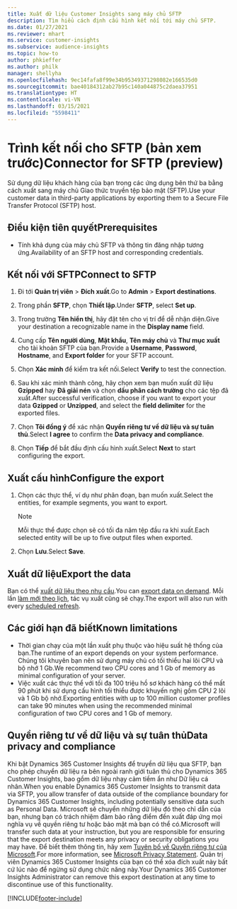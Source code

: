 ```yaml
---
title: Xuất dữ liệu Customer Insights sang máy chủ SFTP
description: Tìm hiểu cách định cấu hình kết nối tới máy chủ SFTP.
ms.date: 01/27/2021
ms.reviewer: mhart
ms.service: customer-insights
ms.subservice: audience-insights
ms.topic: how-to
author: phkieffer
ms.author: philk
manager: shellyha
ms.openlocfilehash: 9ec14fafa8f99e34b95349371298082e166535d0
ms.sourcegitcommit: bae40184312ab27b95c140a044875c2daea37951
ms.translationtype: HT
ms.contentlocale: vi-VN
ms.lasthandoff: 03/15/2021
ms.locfileid: "5598411"
---
```

# <a name="connector-for-sftp-preview"></a><span data-ttu-id="0ceeb-103">Trình kết nối cho SFTP (bản xem trước)</span><span class="sxs-lookup"><span data-stu-id="0ceeb-103">Connector for SFTP (preview)</span></span>

<span data-ttu-id="0ceeb-104">Sử dụng dữ liệu khách hàng của bạn trong các ứng dụng bên thứ ba bằng cách xuất sang máy chủ Giao thức truyền tệp bảo mật (SFTP).</span><span class="sxs-lookup"><span data-stu-id="0ceeb-104">Use your customer data in third-party applications by exporting them to a Secure File Transfer Protocol (SFTP) host.</span></span>

## <a name="prerequisites"></a><span data-ttu-id="0ceeb-105">Điều kiện tiên quyết</span><span class="sxs-lookup"><span data-stu-id="0ceeb-105">Prerequisites</span></span>

- <span data-ttu-id="0ceeb-106">Tính khả dụng của máy chủ SFTP và thông tin đăng nhập tương ứng.</span><span class="sxs-lookup"><span data-stu-id="0ceeb-106">Availability of an SFTP host and corresponding credentials.</span></span>

## <a name="connect-to-sftp"></a><span data-ttu-id="0ceeb-107">Kết nối với SFTP</span><span class="sxs-lookup"><span data-stu-id="0ceeb-107">Connect to SFTP</span></span>

1. <span data-ttu-id="0ceeb-108">Đi tới **Quản trị viên** > **Đích xuất**.</span><span class="sxs-lookup"><span data-stu-id="0ceeb-108">Go to **Admin** > **Export destinations**.</span></span>

1. <span data-ttu-id="0ceeb-109">Trong phần **SFTP**, chọn **Thiết lập**.</span><span class="sxs-lookup"><span data-stu-id="0ceeb-109">Under **SFTP**, select **Set up**.</span></span>

1. <span data-ttu-id="0ceeb-110">Trong trường **Tên hiển thị**, hãy đặt tên cho vị trí để dễ nhận diện.</span><span class="sxs-lookup"><span data-stu-id="0ceeb-110">Give your destination a recognizable name in the **Display name** field.</span></span>

1. <span data-ttu-id="0ceeb-111">Cung cấp **Tên người dùng**, **Mật khẩu**, **Tên máy chủ** và **Thư mục xuất** cho tài khoản SFTP của bạn.</span><span class="sxs-lookup"><span data-stu-id="0ceeb-111">Provide a **Username**, **Password**, **Hostname**, and **Export folder** for your SFTP account.</span></span>

1. <span data-ttu-id="0ceeb-112">Chọn **Xác minh** để kiểm tra kết nối.</span><span class="sxs-lookup"><span data-stu-id="0ceeb-112">Select **Verify** to test the connection.</span></span>

1. <span data-ttu-id="0ceeb-113">Sau khi xác minh thành công, hãy chọn xem bạn muốn xuất dữ liệu **Gzipped** hay **Đã giải nén** và chọn **dấu phân cách trường** cho các tệp đã xuất.</span><span class="sxs-lookup"><span data-stu-id="0ceeb-113">After successful verification, choose if you want to export your data **Gzipped** or **Unzipped**, and select the **field delimiter** for the exported files.</span></span>

1. <span data-ttu-id="0ceeb-114">Chọn **Tôi đồng ý** để xác nhận **Quyền riêng tư về dữ liệu và sự tuân thủ**.</span><span class="sxs-lookup"><span data-stu-id="0ceeb-114">Select **I agree** to confirm the **Data privacy and compliance**.</span></span>

1. <span data-ttu-id="0ceeb-115">Chọn **Tiếp** để bắt đầu định cấu hình xuất.</span><span class="sxs-lookup"><span data-stu-id="0ceeb-115">Select **Next** to start configuring the export.</span></span>

## <a name="configure-the-export"></a><span data-ttu-id="0ceeb-116">Xuất cấu hình</span><span class="sxs-lookup"><span data-stu-id="0ceeb-116">Configure the export</span></span>

1. <span data-ttu-id="0ceeb-117">Chọn các thực thể, ví dụ như phân đoạn, bạn muốn xuất.</span><span class="sxs-lookup"><span data-stu-id="0ceeb-117">Select the entities, for example segments, you want to export.</span></span>

   > [!NOTE]
   > <span data-ttu-id="0ceeb-118">Mỗi thực thể được chọn sẽ có tối đa năm tệp đầu ra khi xuất.</span><span class="sxs-lookup"><span data-stu-id="0ceeb-118">Each selected entity will be up to five output files when exported.</span></span> 

1. <span data-ttu-id="0ceeb-119">Chọn **Lưu**.</span><span class="sxs-lookup"><span data-stu-id="0ceeb-119">Select **Save**.</span></span>

## <a name="export-the-data"></a><span data-ttu-id="0ceeb-120">Xuất dữ liệu</span><span class="sxs-lookup"><span data-stu-id="0ceeb-120">Export the data</span></span>

<span data-ttu-id="0ceeb-121">Bạn có thể [xuất dữ liệu theo nhu cầu](export-destinations.md).</span><span class="sxs-lookup"><span data-stu-id="0ceeb-121">You can [export data on demand](export-destinations.md).</span></span> <span data-ttu-id="0ceeb-122">Mỗi lần [làm mới theo lịch](system.md#schedule-tab), tác vụ xuất cũng sẽ chạy.</span><span class="sxs-lookup"><span data-stu-id="0ceeb-122">The export will also run with every [scheduled refresh](system.md#schedule-tab).</span></span>

## <a name="known-limitations"></a><span data-ttu-id="0ceeb-123">Các giới hạn đã biết</span><span class="sxs-lookup"><span data-stu-id="0ceeb-123">Known limitations</span></span>

- <span data-ttu-id="0ceeb-124">Thời gian chạy của một lần xuất phụ thuộc vào hiệu suất hệ thống của bạn.</span><span class="sxs-lookup"><span data-stu-id="0ceeb-124">The runtime of an export depends on your system performance.</span></span> <span data-ttu-id="0ceeb-125">Chúng tôi khuyên bạn nên sử dụng máy chủ có tối thiểu hai lõi CPU và bộ nhớ 1 Gb.</span><span class="sxs-lookup"><span data-stu-id="0ceeb-125">We recommend two CPU cores and 1 Gb of memory as minimal configuration of your server.</span></span> 
- <span data-ttu-id="0ceeb-126">Việc xuất các thực thể với tối đa 100 triệu hồ sơ khách hàng có thể mất 90 phút khi sử dụng cấu hình tối thiểu được khuyến nghị gồm CPU 2 lõi và 1 Gb bộ nhớ.</span><span class="sxs-lookup"><span data-stu-id="0ceeb-126">Exporting entities with up to 100 million customer profiles can take 90 minutes when using the recommended minimal configuration of two CPU cores and 1 Gb of memory.</span></span> 

## <a name="data-privacy-and-compliance"></a><span data-ttu-id="0ceeb-127">Quyền riêng tư về dữ liệu và sự tuân thủ</span><span class="sxs-lookup"><span data-stu-id="0ceeb-127">Data privacy and compliance</span></span>

<span data-ttu-id="0ceeb-128">Khi bật Dynamics 365 Customer Insights để truyền dữ liệu qua SFTP, bạn cho phép chuyển dữ liệu ra bên ngoài ranh giới tuân thủ cho Dynamics 365 Customer Insights, bao gồm dữ liệu nhạy cảm tiềm ẩn như Dữ liệu cá nhân.</span><span class="sxs-lookup"><span data-stu-id="0ceeb-128">When you enable Dynamics 365 Customer Insights to transmit data via SFTP, you allow transfer of data outside of the compliance boundary for Dynamics 365 Customer Insights, including potentially sensitive data such as Personal Data.</span></span> <span data-ttu-id="0ceeb-129">Microsoft sẽ chuyển những dữ liệu đó theo chỉ dẫn của bạn, nhưng bạn có trách nhiệm đảm bảo rằng điểm đến xuất đáp ứng mọi nghĩa vụ về quyền riêng tư hoặc bảo mật mà bạn có thể có.</span><span class="sxs-lookup"><span data-stu-id="0ceeb-129">Microsoft will transfer such data at your instruction, but you are responsible for ensuring that the export destination meets any privacy or security obligations you may have.</span></span> <span data-ttu-id="0ceeb-130">Để biết thêm thông tin, hãy xem [Tuyên bố về Quyền riêng tư của Microsoft](https://go.microsoft.com/fwlink/?linkid=396732).</span><span class="sxs-lookup"><span data-stu-id="0ceeb-130">For more information, see [Microsoft Privacy Statement](https://go.microsoft.com/fwlink/?linkid=396732).</span></span>
<span data-ttu-id="0ceeb-131">Quản trị viên Dynamics 365 Customer Insights của bạn có thể xóa đích xuất này bất cứ lúc nào để ngừng sử dụng chức năng này.</span><span class="sxs-lookup"><span data-stu-id="0ceeb-131">Your Dynamics 365 Customer Insights Administrator can remove this export destination at any time to discontinue use of this functionality.</span></span>


[!INCLUDE[footer-include](../includes/footer-banner.md)]